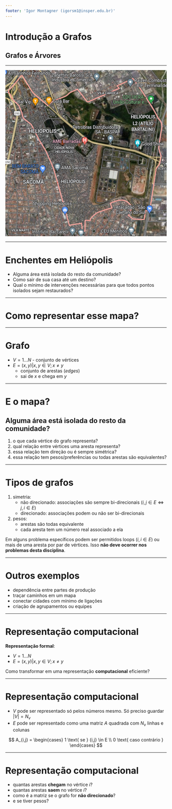```yaml
---
footer: 'Igor Montagner (igorsm1@insper.edu.br)'
---
```


<!-- _class: front -->

<script src=https://unpkg.com/graphviz-webcomponent@2.0.0/dist/graph-bundled.min.js></script>

# Introdução a Grafos

## Grafos e Árvores


--------

![](mapa.png)

---------

# Enchentes em Heliópolis

- Alguma área está isolada do resto da comunidade?
- Como sair de sua casa até um destino?
- Qual o mínimo de intervenções necessárias para que todos pontos isolados sejam restaurados?

------

# Como representar esse mapa?

<graphviz-graph graph="
digraph G {
  A -> B
  B -> C
  A -> D
  A -> F
  B -> A
  B -> F
}
"></graphviz-graph>

-----

# Grafo

- $V = {1 \dots N}$ - conjunto de vértices
- $E = { (x, y) | x, y \in V; x \neq y}$ 
    - conjunto de arestas (*edges*)
    - sai de $x$ e chega em $y$

-----

# E o mapa?

##  Alguma área está isolada do resto da comunidade?

1. o que cada vértice do grafo representa?
2. qual relação  entre vértices uma aresta representa?
3. essa relação tem direção ou é sempre simétrica?
4. essa relação tem pesos/preferências ou todas arestas são equivalentes?

----

# Tipos de grafos

1. simetria:
    - não direcionado: associações são sempre bi-direcionais (${i,j} \in E \Leftrightarrow {j,i} \in E$)
    - direcionado: associações podem ou não ser bi-direcionais
2. pesos:
    - arestas são todas equivalente
    - cada aresta tem um número real associado a ela


Em alguns problema específicos podem ser permitidos loops (${i, i} \in E$) ou mais de uma aresta por par de vértices. Isso **não deve ocorrer nos problemas desta disciplina**.

----

# Outros exemplos

- dependência entre partes de produção
- traçar caminhos em um mapa
- conectar cidades com mínimo de ligações
- criação de agrupamentos ou equipes

------------

# Representação computacional

**Representação formal**:
- $V = {1 \dots N}$
- $E = { (x, y) | x, y \in V; x \neq y}$ 

Como transformar em uma representação **computacional** eficiente?

----

# Representação computacional

- $V$ pode ser representado só pelos números mesmo. Só preciso guardar $|V| = N_v$
- $E$ pode ser representado como uma matriz $A$ quadrada com $N_v$ linhas e colunas

$$
A_{i,j} = \begin{cases}
1 \text{ se } {i,j} \in E \\
0 \text{ caso contrário }
\end{cases}
$$

----

# Representação computacional

- quantas arestas **chegam** no vértice $i$?
- quantas arestas **saem** no vértice $i$?
- como é a matriz se o grafo for **não direcionado**?
- e se tiver pesos?

